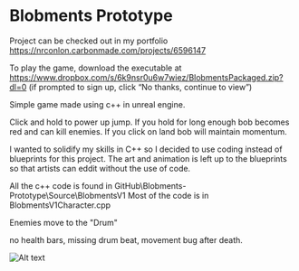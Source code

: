 # Blobments Prototype
Project can be checked out in my portfolio https://nrconlon.carbonmade.com/projects/6596147

To play the game, download the executable at
https://www.dropbox.com/s/6k9nsr0u6w7wiez/BlobmentsPackaged.zip?dl=0
(if prompted to sign up, click “No thanks, continue to view”)

Simple game made using c++ in unreal engine.

Click and hold to power up jump.  If you hold for long enough bob becomes red and can kill enemies.
If you click on land bob will maintain momentum.  

I wanted to solidify my skills in C++ so I decided to use coding instead of blueprints for this project.
The art and animation is left up to the blueprints so that artists can eddit without the use of code.

All the c++ code is found in GitHub\Blobments-Prototype\Source\BlobmentsV1
Most of the code is in BlobmentsV1Character.cpp

Enemies move to the "Drum" 

no health bars, missing drum beat, movement bug after death.

![Alt text](https://user-images.githubusercontent.com/7052432/29438476-0a57fe8a-8385-11e7-8b77-8c6813343f5f.png?raw=true "In Game")
